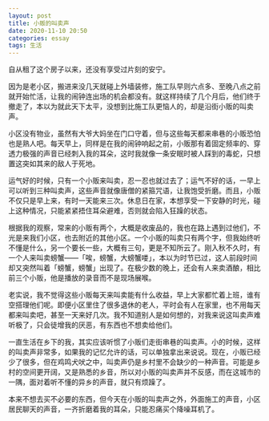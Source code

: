 ```yaml
---
layout: post
title: 小贩的叫卖声
date: 2020-11-10 20:50
categories: essay
tags: 生活
---
```


自从租了这个房子以来，还没有享受过片刻的安宁。

因为是老小区，搬进来没几天就碰上外墙装修，施工队早则六点多、至晚八点之前就开始忙活，让我的闹钟连出场的机会都没有。就这样持续了几个月后，他们终于撤走了，本以为就此天下太平，没想到比施工队更恼人的，却是沿街小贩的叫卖声。

小区没有物业，虽然有大爷大妈坐在门口守着，但与这些每天都来串巷的小贩恐怕也是熟人吧。每天早上，同样是在我的闹钟响起之前，小贩那有着固定频率的、穿透力极强的声音已经刺入我的耳朵，这时我就像一条安眠时被人踩到的毒蛇，只想置这突如其来的敌人于死地。

运气好的时候，只有一个小贩来叫卖，忍一忍也就过去了；运气不好的话，一早上可以听到三种叫卖声，这些声音就像唐僧的紧箍咒语，让我饱受折磨。而且，小贩不仅只是早上来，有时一天能来三次。休息日在家，本想享受一下安静的时光，碰上这种情况，只能紧紧捂住耳朵避难，否则就会陷入狂躁的状态。

根据我的观察，常来的小贩有两个，大概是收废品的，我也在路上遇到过他们，不光是来我们小区，也去附近的其他小区。一个小贩的叫卖只有两个字，但我始终听不懂是什么，另一个要长一些，大概有三句，更是不知所云了。刚入秋不久时，有一个人来叫卖螃蟹——「唉，螃蟹，大螃蟹喽」，本以为时节已过，这人前段时间却又突然叫着「螃蟹，螃蟹」出现了。在极少数的晚上，还会有人来卖酒酿，相比前三个小贩，他是播放的录音而不是现场展喉。

老实说，我不觉得这些小贩每天来叫卖能有什么收益，早上大家都忙着上班，谁有空搭理他们呢。即便小区里住了很多退休的老人，平时会有人在家里，也不用每天都来叫卖吧，甚至一天来好几次。我不知道别人是如何想的，对我来说这叫卖声难听极了，只会徒增我的厌恶，有东西也不想卖给他们。

一直生活在乡下的我，其实应该听惯了小贩们走街串巷的叫卖声。小的时候，这样的叫卖声非常多，如果我的记忆允许的话，可以单独拿出来说说。现在，小贩已经少了很多，但在鸡鸣犬吠之中，叫卖声仍是乡村里不会缺少的一种声音。可能是乡村的空间更开阔，又是熟悉的乡音，所以对小贩的叫卖声并不反感，而在这城市的一隅，面对着听不懂的异乡的声音，就只有烦躁了。

本来不想去买不必要的东西，但今天在小贩的叫卖声之外，外面施工的声音，小区居民聊天的声音，一齐折磨着我的耳朵，只能忍痛买个降噪耳机了。